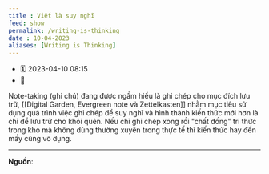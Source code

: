 ```yaml
---
title : Viết là suy nghĩ
feed: show
permalink: /writing-is-thinking
date : 10-04-2023
aliases: [Writing is Thinking]
---
```


- 🗓 2023-04-10 08:15
- 🔗 

Note-taking (ghi chú) đang được ngầm hiểu là ghi chép cho mục đích lưu trữ, [[Digital Garden, Evergreen note và Zettelkasten]] nhằm mục tiêu sử dụng quá trình việc ghi chép để suy nghĩ và hình thành kiến thức mới hơn là chỉ để lưu trữ cho khỏi quên. Nếu chỉ ghi chép xong rồi "chất đống" tri thức trong kho mà không dùng thường xuyên trong thực tế thì kiến thức hay đến mấy cũng vô dụng.

---

**Nguồn**:
